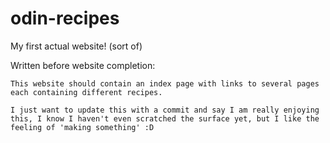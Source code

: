 # odin-recipes
My first actual website! (sort of)

Written before website completion:

    This website should contain an index page with links to several pages
    each containing different recipes.

    I just want to update this with a commit and say I am really enjoying
    this, I know I haven't even scratched the surface yet, but I like the 
    feeling of 'making something' :D